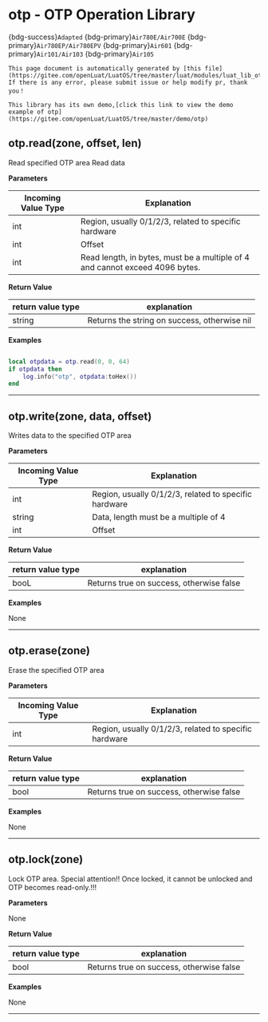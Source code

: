 # otp - OTP Operation Library

{bdg-success}`Adapted` {bdg-primary}`Air780E/Air700E` {bdg-primary}`Air780EP/Air780EPV` {bdg-primary}`Air601` {bdg-primary}`Air101/Air103` {bdg-primary}`Air105`

```{note}
This page document is automatically generated by [this file](https://gitee.com/openLuat/LuatOS/tree/master/luat/modules/luat_lib_otp.c). If there is any error, please submit issue or help modify pr, thank you！
```

```{tip}
This library has its own demo,[click this link to view the demo example of otp](https://gitee.com/openLuat/LuatOS/tree/master/demo/otp)
```

## otp.read(zone, offset, len)



Read specified OTP area Read data

**Parameters**

|Incoming Value Type | Explanation|
|-|-|
|int|Region, usually 0/1/2/3, related to specific hardware|
|int|Offset|
|int|Read length, in bytes, must be a multiple of 4 and cannot exceed 4096 bytes.|

**Return Value**

|return value type | explanation|
|-|-|
|string|Returns the string on success, otherwise nil|

**Examples**

```lua

local otpdata = otp.read(0, 0, 64)
if otpdata then
    log.info("otp", otpdata:toHex())
end

```

---

## otp.write(zone, data, offset)



Writes data to the specified OTP area

**Parameters**

|Incoming Value Type | Explanation|
|-|-|
|int|Region, usually 0/1/2/3, related to specific hardware|
|string|Data, length must be a multiple of 4|
|int|Offset|

**Return Value**

|return value type | explanation|
|-|-|
|booL|Returns true on success, otherwise false|

**Examples**

None

---

## otp.erase(zone)



Erase the specified OTP area

**Parameters**

|Incoming Value Type | Explanation|
|-|-|
|int|Region, usually 0/1/2/3, related to specific hardware|

**Return Value**

|return value type | explanation|
|-|-|
|bool|Returns true on success, otherwise false|

**Examples**

None

---

## otp.lock(zone)



Lock OTP area. Special attention!! Once locked, it cannot be unlocked and OTP becomes read-only.!!!

**Parameters**

None

**Return Value**

|return value type | explanation|
|-|-|
|bool|Returns true on success, otherwise false|

**Examples**

None

---

